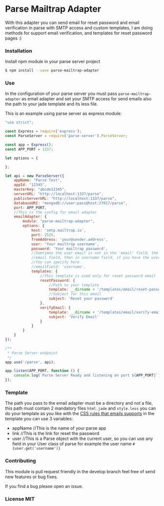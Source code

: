 # Parse Mailtrap Adapter

With this adapter you can send email for reset password and email verification in parse with SMTP access and custom templates, I am doing methods for support email verification, and templates for reset password pages :)

### Installation

Install npm module in your parse server project

```sh
$ npm install --save parse-mailtrap-adapter
```

### Use

In the configuration of your parse server you must pass `parse-mailtrap-adapter` as email adapter and set your SMTP access for send emails also the path to your jade template and its less file.

This is an example using parse server as express module:

```js
"use strict";

const Express = require('express');
const ParseServer = require('parse-server').ParseServer;

const app = Express();
const APP_PORT = 1337;

let options = {

};

let api = new ParseServer({
	appName: "Parse Test",
	appId: "12345",
	masterKey: "abcde12345",
	serverURL: "http://localhost:1337/parse",
	publicServerURL: "http://localhost:1337/parse",
	databaseURI: "mongodb://user:pass@host:27017/parse",
	port: APP_PORT,
	//This is the config for email adapter
	emailAdapter: {
		module: "parse-mailtrap-adapter",
		options: {
			host: 'smtp.mailtrap.io',
			port: 2525,
			fromAddress: 'your@sender.address',
			user: 'Your mailtrap username',
			password: 'Your mailtrap password', 
			//Somtimes the user email is not in the 'email' field, the email is search first in
			//email field, then in username field, if you have the user email in another field
			//You can specify here
			//emailField: 'username', 
			templates: {
			    //This template is used only for reset password email
				resetPassword: {
				    //Path to your template
					template: __dirname + '/templates/email/reset-password',
					//Subject for this email
					subject: 'Reset your password'
				},
				verifyEmail: {
				    template: __dirname + '/templates/email/verify-email',
				    subject: 'Verify Email'
				}
			}
		}
	}
});

/**
 * Parse Server endpoint
 */
app.use('/parse', api);

app.listen(APP_PORT, function () {
	console.log(`Parse Server Ready and listening on port ${APP_PORT}`);
});
```

### Template
The path you pass to the email adapter must be a directory and not a file, this path must contain 2 mandatory files `html.jade` and `style.less` you can do your template as you like with the [CSS rules that emails supports](https://www.campaignmonitor.com/css/) in the template you can use 3 variables:

- appName //This is the name of your parse app
- link //This is the link for reset the password
- user //This is a Parse object with the current user, so you can use any field in your User class of parse for example the user name `#{user.get('username')}`

### Contributing
This module is pull request friendly in the develop branch feel free of send new features or bug fixes.

If you find a bug please open an issue.

### License MIT
